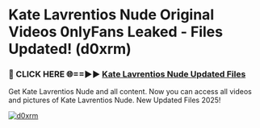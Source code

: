 # Kate Lavrentios Nude Original Videos 0nlyFans Leaked - Files Updated! (d0xrm)

<h3>🔴 CLICK HERE 🌐==►► <a href="https://tinyurl.com/4mcuefdz" rel="nofollow">Kate Lavrentios Nude Updated Files</a></h3>

Get Kate Lavrentios Nude and all content. Now you can access all videos and pictures of Kate Lavrentios Nude. New Updated Files 2025!

[![d0xrm](https://i.imgur.com/StAQSOY.gif)](https://tinyurl.com/4mcuefdz)
